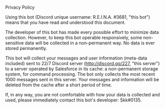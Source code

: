 Privacy Policy

Using this bot (Discord unique username: R.E.I.N.A. #3681, "this bot") means that you have read and understood this document.

The developer of this bot has made every possible effort to minimize data collection. However, to keep this bot operable responsively, some non-sensitive data will be collected in a non-permanent way. No data is ever stored permanently.

This bot will collect your messages and user information (meta-data included) sent to 22/7 Discord server (http://discord.gg/227, "this server") to a server operated by Salesforce in its cache: a non-permanent storage system, for command processing. The bot only collects the most recent 1000 messages sent in this server. Your messages and information will be deleted from the cache after a short period of time. 

If, in any way, you are not comfortable with how your data is collected and used, please immediately contact this bot's developer: Skk#0135. 